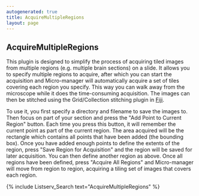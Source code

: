 ```yaml
---
autogenerated: true
title: AcquireMultipleRegions
layout: page
---
```


## AcquireMultipleRegions

This plugin is designed to simplify the process of acquiring tiled
images from multiple regions (e.g. multiple brain sections) on a slide.
It allows you to specify multiple regions to acquire, after which you
can start the acquisition and Micro-manager will automatically acquire a
set of tiles covering each region you specify. This way you can walk
away from the microscope while it does the time-consuming acquisition.
The images can then be stitched using the Grid/Collection stitching
plugin in [Fiji](http://fiji.sc).

To use it, you first specify a directory and filename to save the images
to. Then focus on part of your section and press the "Add Point to
Current Region" button. Each time you press this button, it will
remember the current point as part of the current region. The area
acquired will be the rectangle which contains all points that have been
added (the bounding box). Once you have added enough points to define
the extents of the region, press "Save Region for Acquisition" and the
region will be saved for later acquisition. You can then define another
region as above. Once all regions have been defined, press "Acquire All
Regions" and Micro-manager will move from region to region, acquiring a
tiling set of images that covers each region.

{% include Listserv_Search text="AcquireMultipleRegions" %}

